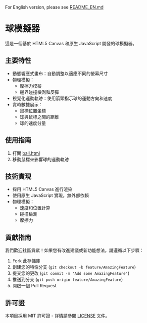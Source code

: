 For English version, please see [README_EN.md](README_EN.md)

# 球模擬器

這是一個基於 HTML5 Canvas 和原生 JavaScript 開發的球模擬器。

## 主要特性

- 動態響應式畫布：自動調整以適應不同的螢幕尺寸
- 物理模擬：
  - 摩擦力模擬
  - 邊界碰撞檢測和反彈
- 視覺化運動軌跡：使用箭頭指示球的運動方向和速度
- 實時數據展示：
  - 鼠標位置坐標
  - 球與鼠標之間的距離
  - 球的速度分量

## 使用指南

1. 打開 [ball.html]()
2. 移動鼠標來影響球的運動軌跡

## 技術實現

- 採用 HTML5 Canvas 進行渲染
- 使用原生 JavaScript 實現，無外部依賴
- 物理模擬：
  - 速度和位置計算
  - 碰撞檢測
  - 摩擦力

## 貢獻指南

我們歡迎社區貢獻！如果您有改進建議或新功能想法，請遵循以下步驟：

1. Fork 此存儲庫
2. 創建您的特性分支 (`git checkout -b feature/AmazingFeature`)
3. 提交您的更改 (`git commit -m 'Add some AmazingFeature'`)
4. 推送到分支 (`git push origin feature/AmazingFeature`)
5. 開啟一個 Pull Request

## 許可證

本項目採用 MIT 許可證 - 詳情請參閱 [LICENSE](LICENSE) 文件。
